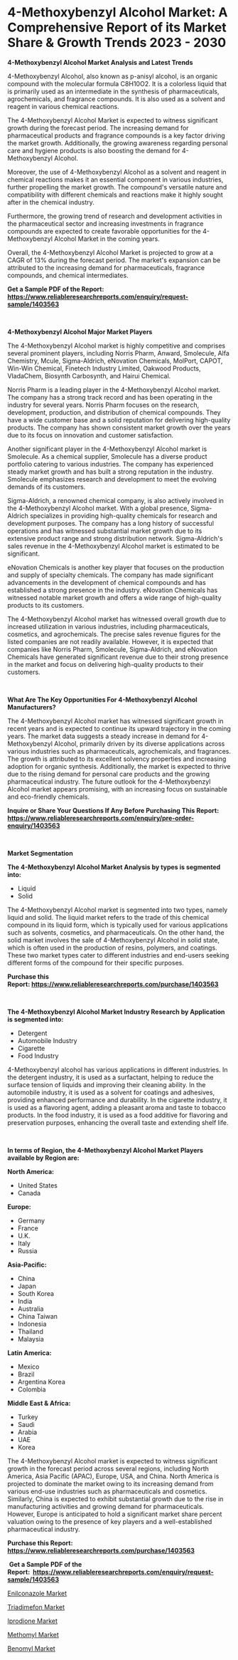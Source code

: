 <p><h1>4-Methoxybenzyl Alcohol Market: A Comprehensive Report of its Market Share & Growth Trends 2023 - 2030</h1></p><p><strong>4-Methoxybenzyl Alcohol Market Analysis and Latest Trends</strong></p>
<p><p>4-Methoxybenzyl Alcohol, also known as p-anisyl alcohol, is an organic compound with the molecular formula C8H10O2. It is a colorless liquid that is primarily used as an intermediate in the synthesis of pharmaceuticals, agrochemicals, and fragrance compounds. It is also used as a solvent and reagent in various chemical reactions.</p><p>The 4-Methoxybenzyl Alcohol Market is expected to witness significant growth during the forecast period. The increasing demand for pharmaceutical products and fragrance compounds is a key factor driving the market growth. Additionally, the growing awareness regarding personal care and hygiene products is also boosting the demand for 4-Methoxybenzyl Alcohol.</p><p>Moreover, the use of 4-Methoxybenzyl Alcohol as a solvent and reagent in chemical reactions makes it an essential component in various industries, further propelling the market growth. The compound's versatile nature and compatibility with different chemicals and reactions make it highly sought after in the chemical industry.</p><p>Furthermore, the growing trend of research and development activities in the pharmaceutical sector and increasing investments in fragrance compounds are expected to create favorable opportunities for the 4-Methoxybenzyl Alcohol Market in the coming years.</p><p>Overall, the 4-Methoxybenzyl Alcohol Market is projected to grow at a CAGR of 13% during the forecast period. The market's expansion can be attributed to the increasing demand for pharmaceuticals, fragrance compounds, and chemical intermediates.</p></p>
<p><strong>Get a Sample PDF of the Report:&nbsp; <a href="https://www.reliableresearchreports.com/enquiry/request-sample/1403563">https://www.reliableresearchreports.com/enquiry/request-sample/1403563</a></strong></p>
<p>&nbsp;</p>
<p><strong>4-Methoxybenzyl Alcohol Major Market Players</strong></p>
<p><p>The 4-Methoxybenzyl Alcohol market is highly competitive and comprises several prominent players, including Norris Pharm, Anward, Smolecule, Alfa Chemistry, Mcule, Sigma-Aldrich, eNovation Chemicals, MolPort, CAPOT, Win-Win Chemical, Finetech Industry Limited, Oakwood Products, VladaChem, Biosynth Carbosynth, and Hairui Chemical. </p><p>Norris Pharm is a leading player in the 4-Methoxybenzyl Alcohol market. The company has a strong track record and has been operating in the industry for several years. Norris Pharm focuses on the research, development, production, and distribution of chemical compounds. They have a wide customer base and a solid reputation for delivering high-quality products. The company has shown consistent market growth over the years due to its focus on innovation and customer satisfaction. </p><p>Another significant player in the 4-Methoxybenzyl Alcohol market is Smolecule. As a chemical supplier, Smolecule has a diverse product portfolio catering to various industries. The company has experienced steady market growth and has built a strong reputation in the industry. Smolecule emphasizes research and development to meet the evolving demands of its customers.</p><p>Sigma-Aldrich, a renowned chemical company, is also actively involved in the 4-Methoxybenzyl Alcohol market. With a global presence, Sigma-Aldrich specializes in providing high-quality chemicals for research and development purposes. The company has a long history of successful operations and has witnessed substantial market growth due to its extensive product range and strong distribution network. Sigma-Aldrich's sales revenue in the 4-Methoxybenzyl Alcohol market is estimated to be significant.</p><p>eNovation Chemicals is another key player that focuses on the production and supply of specialty chemicals. The company has made significant advancements in the development of chemical compounds and has established a strong presence in the industry. eNovation Chemicals has witnessed notable market growth and offers a wide range of high-quality products to its customers.</p><p>The 4-Methoxybenzyl Alcohol market has witnessed overall growth due to increased utilization in various industries, including pharmaceuticals, cosmetics, and agrochemicals. The precise sales revenue figures for the listed companies are not readily available. However, it is expected that companies like Norris Pharm, Smolecule, Sigma-Aldrich, and eNovation Chemicals have generated significant revenue due to their strong presence in the market and focus on delivering high-quality products to their customers.</p></p>
<p>&nbsp;</p>
<p><strong>What Are The Key Opportunities For 4-Methoxybenzyl Alcohol Manufacturers?</strong></p>
<p><p>The 4-Methoxybenzyl Alcohol market has witnessed significant growth in recent years and is expected to continue its upward trajectory in the coming years. The market data suggests a steady increase in demand for 4-Methoxybenzyl Alcohol, primarily driven by its diverse applications across various industries such as pharmaceuticals, agrochemicals, and fragrances. The growth is attributed to its excellent solvency properties and increasing adoption for organic synthesis. Additionally, the market is expected to thrive due to the rising demand for personal care products and the growing pharmaceutical industry. The future outlook for the 4-Methoxybenzyl Alcohol market appears promising, with an increasing focus on sustainable and eco-friendly chemicals.</p></p>
<p><strong>Inquire or Share Your Questions If Any Before Purchasing This Report: <a href="https://www.reliableresearchreports.com/enquiry/pre-order-enquiry/1403563">https://www.reliableresearchreports.com/enquiry/pre-order-enquiry/1403563</a></strong></p>
<p>&nbsp;</p>
<p><strong>Market Segmentation</strong></p>
<p><strong>The 4-Methoxybenzyl Alcohol Market Analysis by types is segmented into:</strong></p>
<p><ul><li>Liquid</li><li>Solid</li></ul></p>
<p><p>The 4-Methoxybenzyl Alcohol market is segmented into two types, namely liquid and solid. The liquid market refers to the trade of this chemical compound in its liquid form, which is typically used for various applications such as solvents, cosmetics, and pharmaceuticals. On the other hand, the solid market involves the sale of 4-Methoxybenzyl Alcohol in solid state, which is often used in the production of resins, polymers, and coatings. These two market types cater to different industries and end-users seeking different forms of the compound for their specific purposes.</p></p>
<p><strong>Purchase this Report:&nbsp;<a href="https://www.reliableresearchreports.com/purchase/1403563">https://www.reliableresearchreports.com/purchase/1403563</a></strong></p>
<p>&nbsp;</p>
<p><strong>The 4-Methoxybenzyl Alcohol Market Industry Research by Application is segmented into:</strong></p>
<p><ul><li>Detergent</li><li>Automobile Industry</li><li>Cigarette</li><li>Food Industry</li></ul></p>
<p><p>4-Methoxybenzyl alcohol has various applications in different industries. In the detergent industry, it is used as a surfactant, helping to reduce the surface tension of liquids and improving their cleaning ability. In the automobile industry, it is used as a solvent for coatings and adhesives, providing enhanced performance and durability. In the cigarette industry, it is used as a flavoring agent, adding a pleasant aroma and taste to tobacco products. In the food industry, it is used as a food additive for flavoring and preservation purposes, enhancing the overall taste and extending shelf life.</p></p>
<p>&nbsp;</p>
<p><strong>In terms of Region, the 4-Methoxybenzyl Alcohol Market Players available by Region are:</strong></p>
<p>
    <p> <strong> North America: </strong>
        <ul>
            <li>United States</li>
            <li>Canada</li>
        </ul>
        </p> 
    <p> <strong> Europe: </strong>
        <ul>
            <li>Germany</li>
            <li>France</li>
            <li>U.K.</li>
            <li>Italy</li>
            <li>Russia</li>
        </ul>
        </p> 
    <p> <strong> Asia-Pacific: </strong>
        <ul>
            <li>China</li>
            <li>Japan</li>
            <li>South Korea</li>
            <li>India</li>
            <li>Australia</li>
            <li>China Taiwan</li>
            <li>Indonesia</li>
            <li>Thailand</li>
            <li>Malaysia</li>
        </ul>
        </p> 
    <p> <strong> Latin America: </strong>
        <ul>
            <li>Mexico</li>
            <li>Brazil</li>
            <li>Argentina Korea</li>
            <li>Colombia</li>
        </ul>
        </p> 
    <p> <strong> Middle East & Africa: </strong>
        <ul>
            <li>Turkey</li>
            <li>Saudi</li>
            <li>Arabia</li>
            <li>UAE</li>
            <li>Korea</li>
        </ul>
    </p>
    </p>
<p><p>The 4-Methoxybenzyl Alcohol market is expected to witness significant growth in the forecast period across several regions, including North America, Asia Pacific (APAC), Europe, USA, and China. North America is projected to dominate the market owing to its increasing demand from various end-use industries such as pharmaceuticals and cosmetics. Similarly, China is expected to exhibit substantial growth due to the rise in manufacturing activities and growing demand for pharmaceuticals. However, Europe is anticipated to hold a significant market share percent valuation owing to the presence of key players and a well-established pharmaceutical industry.</p></p>
<p><strong>Purchase this Report: <a href="https://www.reliableresearchreports.com/purchase/1403563">https://www.reliableresearchreports.com/purchase/1403563</a></strong></p>
<p>&nbsp;<strong>Get a Sample PDF of the Report:&nbsp;&nbsp;<a href="https://www.reliableresearchreports.com/enquiry/request-sample/1403563">https://www.reliableresearchreports.com/enquiry/request-sample/1403563</a></strong></p>
<p><strong></strong></p>
<p><p><a href="https://medium.com/@edenkrajcik/analyzing-enilconazole-market-global-industry-perspective-and-forecast-2023-to-2030-e48f7e7f1cc3">Enilconazole Market</a></p><p><a href="https://medium.com/@vivianejast/triadimefon-market-exploring-market-share-market-trends-and-future-growth-67553e55cdd1">Triadimefon Market</a></p><p><a href="https://medium.com/@jasperkuhic2023/decoding-iprodione-market-metrics-market-share-trends-and-growth-patterns-158f443650d8">Iprodione Market</a></p><p><a href="https://medium.com/@elwyncarter2023/methomyl-market-analysis-its-cagr-market-segmentation-and-global-industry-overview-cbf880cb6b36">Methomyl Market</a></p><p><a href="https://medium.com/@jensenklein/benomyl-market-size-reveals-the-best-marketing-channels-in-global-industry-7d78fffeb8e5">Benomyl Market</a></p></p>